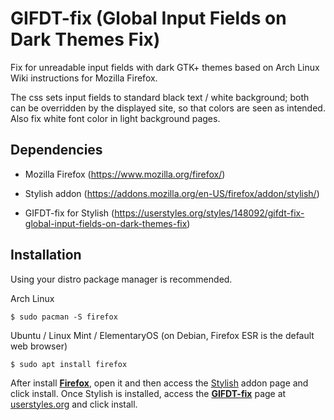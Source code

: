 # GIFDT-fix (Global Input Fields on Dark Themes Fix)
Fix for unreadable input fields with dark GTK+ themes based on Arch Linux Wiki instructions for Mozilla Firefox.

The css sets input fields to standard black text / white background; both can be overridden by the displayed site, so that colors are seen as intended.
Also fix white font color in light background pages.

## Dependencies

- Mozilla Firefox (https://www.mozilla.org/firefox/)

- Stylish addon (https://addons.mozilla.org/en-US/firefox/addon/stylish/)

- GIFDT-fix for Stylish (https://userstyles.org/styles/148092/gifdt-fix-global-input-fields-on-dark-themes-fix)

## Installation

Using your distro package manager is recommended.

Arch Linux
```
$ sudo pacman -S firefox
```

Ubuntu / Linux Mint / ElementaryOS (on Debian, Firefox ESR is the default web browser)
```
$ sudo apt install firefox
```

After install **[Firefox](https://www.mozilla.org/firefox/)**, open it and then access the [Stylish](https://addons.mozilla.org/en-US/firefox/addon/stylish/) addon page and click install.
Once Stylish is installed, access the **[GIFDT-fix](https://userstyles.org/styles/148092/gifdt-fix-global-input-fields-on-dark-themes-fix)** page at [userstyles.org](https://userstyles.org/) and click install.
